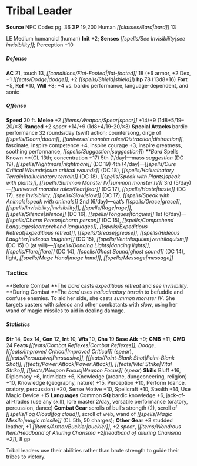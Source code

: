 ﻿---
cssclass: [monsters]
title1: Tribal Leader
title2: Tribal Leader
CR: 12
sources:
- name: NPC Codex
  page: 36
  link: http://paizo.com/products/btpy8v3a?Pathfinder-Roleplaying-Game-NPC-Codex
XP: 19200
race: Human
classes:
- bard 13
alignment: LE
size: Medium
type: humanoid
subtypes:
- human
initiative:
  bonus: 2
senses:
  see invisibility: true
AC:
  AC: 21
  touch: 13
  flat_footed: 18
  components:
    armor: 6
    dex: 2
    dodge: 1
    shield: 2
HP:
  HP: 78
  long: 13d8+16
saves:
  fort: 5
  ref: 10
  will: 8
  other: +4 vs. bardic performance, language-dependent, and sonic
speeds:
  base: 30
attacks:
  melee:
  - - text: +2 spear +14/+9 (1d8+5/19-20/×3)
      entries:
      - - damage: 1d8+5
          crit_range: 19-20
          crit_multiplier: 3
      attack: +2 spear
      bonus:
      - 14
      - 9
  ranged:
  - - text: +2 spear +14/+9 (1d8+4/19-20/×3)
      entries:
      - - damage: 1d8+4
          crit_range: 19-20
          crit_multiplier: 3
      attack: +2 spear
      bonus:
      - 14
      - 9
  special:
  - bardic performance 32 rounds/day (swift action; countersong, dirge of doom, distraction,
    fascinate, inspire competence +4, inspire courage +3, inspire greatness, soothing
    performance, suggestion)
spells:
  entries:
  - name: mass suggestion
    source: Bard
    level: 5
    DC: 19
  - name: nightmare
    source: Bard
    level: 5
    DC: 19
  - name: cure critical wounds
    source: Bard
    level: 4
    DC: 18
  - name: hallucinatory terrain
    source: Bard
    level: 4
    DC: 18
  - name: speak with plants
    source: Bard
    level: 4
  - name: summon monster IV
    source: Bard
    level: 4
  - name: fear
    source: Bard
    level: 3
    DC: 17
  - name: haste
    source: Bard
    level: 3
    DC: 17
  - name: see invisibility
    source: Bard
    level: 3
  - name: slow
    source: Bard
    level: 3
    DC: 17
  - name: speak with animals
    source: Bard
    level: 3
  - name: cat's grace
    source: Bard
    level: 2
  - name: invisibility
    source: Bard
    level: 2
  - name: rage
    source: Bard
    level: 2
  - name: silence
    source: Bard
    level: 2
    DC: 16
  - name: tongues
    source: Bard
    level: 2
  - name: charm person
    source: Bard
    level: 1
    DC: 15
  - name: comprehend languages
    source: Bard
    level: 1
  - name: expeditious retreat
    source: Bard
    level: 1
  - name: grease
    source: Bard
    level: 1
  - name: hideous laughter
    source: Bard
    level: 1
    DC: 15
  - name: ventriloquism
    source: Bard
    level: 1
    DC: 15
  - name: dancing lights
    source: Bard
    level: 0
  - name: flare
    source: Bard
    level: 0
    DC: 14
  - name: ghost sound
    source: Bard
    level: 0
    DC: 14
  - name: light
    source: Bard
    level: 0
  - name: mage hand
    source: Bard
    level: 0
  - name: message
    source: Bard
    level: 0
  sources:
  - name: Bard
    type: known
    CL: 13
    concentration: 17
    slots:
      5: 1
      4: 4
      3: 5
      2: 6
      1: 6
      0: at-will
tactics:
  Before Combat: The bard casts expeditious retreat and see invisibility.
  During Combat: The bard uses hallucinatory terrain to befuddle and confuse enemies.
    To aid her side, she casts summon monster IV. She targets casters with silence
    and other combatants with slow, using her wand of magic missiles to aid in dealing
    damage.
ability_scores:
  STR: 14
  DEX: 14
  CON: 12
  INT: 10
  WIS: 10
  CHA: 19
BAB: 9
CMB: 11
CMD: 24
feats:
- name: Combat Reflexes
- name: Dodge
- name: Improved Critical (spear)
- name: Persuasive
- name: Point-Blank Shot
- name: Power Attack
- name: Vital Strike
- name: Weapon Focus (spear)
skills:
  Bluff: 16
  Diplomacy: 6
  Intimidate: 6
  Knowledge (arcane): 10
  Knowledge (dungeoneering): 10
  Knowledge (religion): 10
  Knowledge (geography): 15
  Knowledge (nature): 15
  Perception: 10
  Perform (dance): 20
  Perform (oratory): 20
  Perform (percussion): 20
  Sense Motive: 10
  Spellcraft: 10
  Stealth: 14
  Use Magic Device: 15
languages:
- Common
special_qualities:
- bardic knowledge +6
- jack-of-all-trades (use any skill)
- lore master 2/day
- versatile performance (oratory, percussion, dance)
gear:
  combat:
  - scrolls of bull's strength (2)
  - scroll of fog cloud
  - scroll of web
  - wand of magic missile (CL 5th, 50 charges)
  other:
  - +3 studded leather
  - +1 buckler
  - +2 spear
  - headband of alluring Charisma +2
  - 8 gp
desc_long: Tribal leaders use their abilities rather than brute strength to guide
  their tribes to victory.

---

# Tribal Leader

**Source** NPC Codex pg. 36
**XP** 19,200
Human _[[classes/Bard|bard]]_ 13

LE Medium humanoid (human)
**Init** +2; **Senses** _[[spells/See Invisibility|see invisibility]]_; Perception +10

##### Defense

**AC** 21, touch 13, _[[conditions/Flat-Footed|flat-footed]]_ 18 (+6 armor, +2 Dex, +1 _[[feats/Dodge|dodge]]_, +2 _[[spells/Shield|shield]]_)
**hp** 78 (13d8+16)
**Fort** +5, **Ref** +10, **Will** +8; +4 vs. bardic performance, language-dependent, and sonic

##### Offense
**Speed** 30 ft.
**Melee** +2 _[[items/Weapon/Spear|spear]]_ +14/+9 (1d8+5/19–20/×3)
**Ranged** +2 _spear_ +14/+9 (1d8+4/19–20/×3)
**Special Attacks** bardic performance 32 rounds/day (swift action; countersong, dirge of _[[spells/Doom|doom]]_, _[[universal monster rules/Distraction|distraction]]_, fascinate, inspire competence +4, inspire courage +3, inspire greatness, soothing performance, _[[spells/Suggestion|suggestion]]_)
**_Bard_ Spells Known **(CL 13th; concentration +17)
5th (1/day)—mass _suggestion_ (DC 19), _[[spells/Nightmare|nightmare]]_ (DC 19)
4th (4/day)—_[[spells/Cure Critical Wounds|cure critical wounds]]_ (DC 18), _[[spells/Hallucinatory Terrain|hallucinatory terrain]]_ (DC 18), _[[spells/Speak with Plants|speak with plants]]_, _[[spells/Summon Monster IV|summon monster IV]]_
3rd (5/day)—_[[universal monster rules/Fear|fear]]_ (DC 17), _[[spells/Haste|haste]]_ (DC 17), _see invisibility_, _[[spells/Slow|slow]]_ (DC 17), _[[spells/Speak with Animals|speak with animals]]_
2nd (6/day)—cat’s _[[spells/Grace|grace]]_, _[[spells/Invisibility|invisibility]]_, _[[spells/Rage|rage]]_, _[[spells/Silence|silence]]_ (DC 16), _[[spells/Tongues|tongues]]_
1st (6/day)—_[[spells/Charm Person|charm person]]_ (DC 15), _[[spells/Comprehend Languages|comprehend languages]]_, _[[spells/Expeditious Retreat|expeditious retreat]]_, _[[spells/Grease|grease]]_, _[[spells/Hideous Laughter|hideous laughter]]_ (DC 15), _[[spells/Ventriloquism|ventriloquism]]_ (DC 15)
0 (at will)—_[[spells/Dancing Lights|dancing lights]]_, _[[spells/Flare|flare]]_ (DC 14), _[[spells/Ghost Sound|ghost sound]]_ (DC 14), light, _[[spells/Mage Hand|mage hand]]_, _[[spells/Message|message]]_

### Tactics

**Before Combat **The _bard_ casts _expeditious retreat_ and _see invisibility_.
**During Combat **The _bard_ uses _hallucinatory terrain_ to befuddle and confuse enemies. To aid her side, she casts _summon monster IV_. She targets casters with _silence_ and other combatants with _slow_, using her wand of magic missiles to aid in dealing damage.

##### Statistics
**Str** 14, **Dex** 14, **Con** 12, **Int** 10, **Wis** 10, **Cha** 19
**Base Atk** +9; **CMB** +11; **CMD** 24
**Feats** _[[feats/Combat Reflexes|Combat Reflexes]]_, _Dodge_, _[[feats/Improved Critical|Improved Critical]]_ (_spear_), _[[feats/Persuasive|Persuasive]]_, _[[feats/Point-Blank Shot|Point-Blank Shot]]_, _[[feats/Power Attack|Power Attack]]_, _[[feats/Vital Strike|Vital Strike]]_, _[[feats/Weapon Focus|Weapon Focus]]_ (_spear_)
**Skills** Bluff +16, Diplomacy +6, Intimidate +6, Knowledge (arcane, dungeoneering, religion) +10, Knowledge (geography, nature) +15, Perception +10, Perform (dance, oratory, percussion) +20, Sense Motive +10, Spellcraft +10, Stealth +14, Use Magic Device +15
**Languages** Common
**SQ** bardic knowledge +6, jack-of-all-trades (use any skill), lore master 2/day, versatile performance (oratory, percussion, dance)
**Combat Gear** scrolls of bull’s strength (2), scroll of _[[spells/Fog Cloud|fog cloud]]_, scroll of web, wand of _[[spells/Magic Missile|magic missile]]_ (CL 5th, 50 charges); **Other Gear** +3 studded leather, +1 _[[items/Armor/Buckler|buckler]]_, +2 _spear_, _[[items/Wondrous Item/Headband of Alluring Charisma +2|headband of alluring Charisma +2]]_, 8 gp

Tribal leaders use their abilities rather than brute strength to guide their tribes to victory.